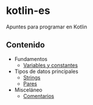 # kotlin-es
Apuntes para programar en Kotlin

## Contenido
- Fundamentos
  - [Variables y constantes](constants.md)
- Tipos de datos principales
  - [Strings](strings.md)
  - [Pares](pairs.md)
- Misceláneo
  - [Comentarios](comments.md)

